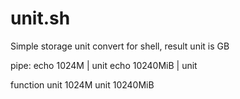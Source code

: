# unit.sh

Simple storage unit convert for shell, result unit is GB

pipe:
  echo 1024M | unit
  echo 10240MiB | unit
  
function
  unit 1024M
  unit 10240MiB
